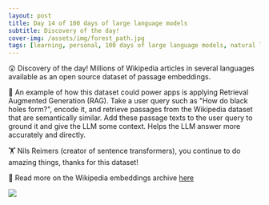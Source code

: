 ```yaml
---
layout: post
title: Day 14 of 100 days of large language models
subtitle: Discovery of the day!
cover-img: /assets/img/forest_path.jpg
tags: [learning, personal, 100 days of large language models, natural language processing, machine learning, artificial intelligence]
---
```

😲 Discovery of the day! Millions of Wikipedia articles in several languages available as an open source dataset of passage embeddings.

🤩 An example of how this dataset could power apps is applying Retrieval Augmented Generation (RAG). Take a user query such as "How do black holes form?", encode it, and retrieve passages from the Wikipedia dataset that are semantically similar. Add these passage texts to the user query to ground it and give the LLM some context. Helps the LLM answer more accurately and directly.

🏋️ Nils Reimers (creator of sentence transformers), you continue to do amazing things, thanks for this dataset!

📖 Read more on the Wikipedia embeddings archive [here](https://txt.cohere.com/embedding-archives-wikipedia/)

![]("../assets/img/rag.jpg")